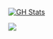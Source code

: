 [![GH Stats](https://github-readme-stats.vercel.app/api?username=tarpsvo&show_icons=true&include_all_commits=true&count_private=true&theme=noctis_minimus&cache_seconds=3600&custom_title=outl1ne%20/%20tarpsvo&hide=stars)](https://github.com/tarpsvo)

![](https://komarev.com/ghpvc/?username=tarpsvo) 

<!--
**Tarpsvo/tarpsvo** is a ✨ _special_ ✨ repository because its `README.md` (this file) appears on your GitHub profile.

Here are some ideas to get you started:

- 🔭 I’m currently working on ...
- 🌱 I’m currently learning ...
- 👯 I’m looking to collaborate on ...
- 🤔 I’m looking for help with ...
- 💬 Ask me about ...
- 📫 How to reach me: ...
- 😄 Pronouns: ...
- ⚡ Fun fact: ...
-->
